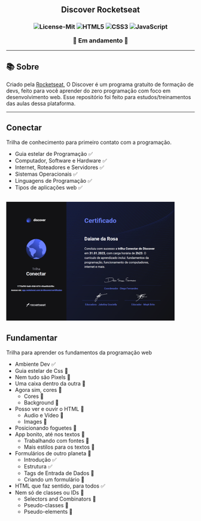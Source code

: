 <h2 align="center">
   Discover Rocketseat 
</h2>

<h3 align="center">

![License-Mit](https://img.shields.io/badge/license-MIT-lightseagreen) ![HTML5](https://img.shields.io/badge/HTML5-E34F26?style=flat&logo=html5&logoColor=white) ![CSS3](https://img.shields.io/badge/CSS3-1572B6?style=flat&logo=css3&logoColor=white) ![JavaScript](https://img.shields.io/badge/JavaScript-F7DF1E?style=flat&logo=javascript&logoColor=black)

🚧 Em andamento 🚧

</h3>

---

## 📚 Sobre

<p class="#-Sobre">
Criado pela <a href="https://rocketseat.com.br/" target="_blank">Rocketseat</a>, O Discover é um programa gratuito de formação de devs, feito para você aprender do zero programação com foco em desenvolvimento web.
Esse repositório foi feito para estudos/treinamentos das aulas dessa plataforma.

---

## Conectar
   Trilha de conhecimento para primeiro contato com a programação.

- Guia estelar de Programação ✅
- Computador, Software e Hardware ✅
- Internet, Roteadores e Servidores ✅
- Sistemas Operacionais ✅
- Linguagens de Programação ✅
- Tipos de aplicações web ✅

## <img src="./assets/discover-conectar-certificate.png" width="450"/>
  
## Fundamentar
   Trilha para aprender os fundamentos da programação web

- Ambiente Dev ✅
- Guia estelar de Css 🚧
- Nem tudo são Pixels 🚧
- Uma caixa dentro da outra 🚧
- Agora sim, cores 🚧
  - Cores 🚧
  - Background 🚧
- Posso ver e ouvir o HTML 🚧
  - Audio e Vídeo 🚧
  - Images 🚧
- Posicionando foguetes 🚧
- App bonito, até nos textos 🚧
  - Trabalhando com fontes 🚧
  - Mais estilos para os textos 🚧
- Formulários de outro planeta 🚧
  - Introdução ✅
  - Estrutura ✅
  - Tags de Entrada de Dados 🚧
  - Criando um formulário 🚧
- HTML que faz sentido, para todos ✅
- Nem só de classes ou IDs 🚧
  - Selectors and Combinators 🚧
  - Pseudo-classes 🚧
  - Pseudo-elements 🚧



